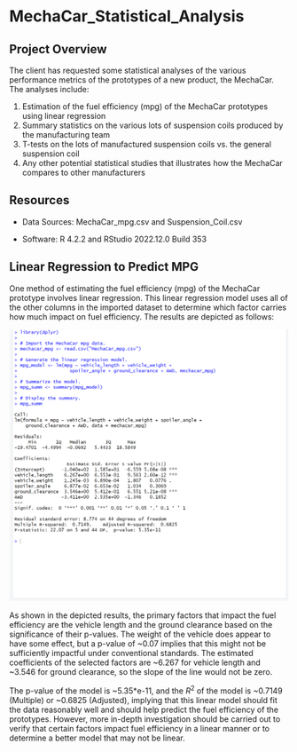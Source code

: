 # MechaCar_Statistical_Analysis

## Project Overview
The client has requested some statistical analyses of the various performance metrics of the prototypes of a new product, the MechaCar. The analyses include:

1. Estimation of the fuel efficiency (mpg) of the MechaCar prototypes using linear regression
2. Summary statistics on the various lots of suspension coils produced by the manufacturing team
3. T-tests on the lots of manufactured suspension coils vs. the general suspension coil
4. Any other potential statistical studies that illustrates how the MechaCar compares to other manufacturers

## Resources

- Data Sources: MechaCar_mpg.csv and Suspension_Coil.csv

- Software: R 4.2.2 and RStudio 2022.12.0 Build 353

## Linear Regression to Predict MPG
One method of estimating the fuel efficiency (mpg) of the MechaCar prototype involves linear regression. This linear regression model uses all of the other columns in the imported dataset to determine which factor carries how much impact on fuel efficiency. The results are depicted as follows:

![Linear Regression Model of MechaCar MPG](https://github.com/Owen-Wang1234/MechaCar_Statistical_Analysis/blob/main/linreg.png)

As shown in the depicted results, the primary factors that impact the fuel efficiency are the vehicle length and the ground clearance based on the significance of their p-values. The weight of the vehicle does appear to have some effect, but a p-value of ~0.07 implies that this might not be sufficiently impactful under conventional standards. The estimated coefficients of the selected factors are ~6.267 for vehicle length and ~3.546 for ground clearance, so the slope of the line would not be zero.

The p-value of the model is ~5.35*e-11, and the $R^2$ of the model is ~0.7149 (Multiple) or ~0.6825 (Adjusted), implying that this linear model should fit the data reasonably well and should help predict the fuel efficiency of the prototypes. However, more in-depth investigation should be carried out to verify that certain factors impact fuel efficiency in a linear manner or to determine a better model that may not be linear.
